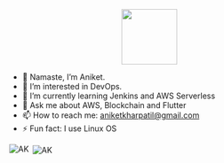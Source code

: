 
<!-- <p align="left"> <img src="https://komarev.com/ghpvc/?username=AniketKharpatil&label=Profile%20views&color=0e75b6&style=flat" alt="AK" /> </p> -->

<div id="header" align="center">
  <img src="https://media.giphy.com/media/M9gbBd9nbDrOTu1Mqx/giphy.gif" width="100"/>
</div>

- 🙏 Namaste, I’m Aniket.
- 👀 I’m interested in DevOps.
- 🌱 I’m currently learning Jenkins and AWS Serverless
- 💬 Ask me about AWS, Blockchain and Flutter
- 📫 How to reach me: aniketkharpatil@gmail.com
- ⚡ Fun fact: I use Linux OS

<p><img  align="left" src="https://github-readme-stats.vercel.app/api/top-langs?username=AniketKharpatil&show_icons=true&locale=en&theme=dark&layout=compact" alt="AK" /></p>

<p>&nbsp;<img align="center" src="https://github-readme-stats.vercel.app/api?username=AniketKharpatil&show_icons=true&layout=compact&locale=en&theme=dark" alt="AK" /></p>

<!-- <img height="300" width="350" align="center" src="https://github-readme-streak-stats.herokuapp.com/?user=AniketKharpatil&" alt="AK" /> -->
